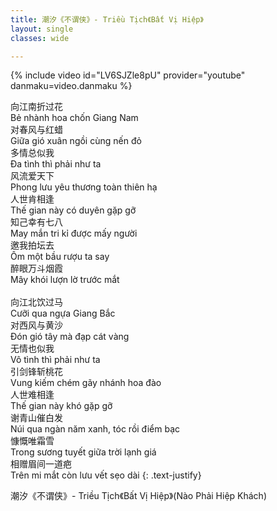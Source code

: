 ```yaml
---
title: 潮汐《不谓侠》- Triều Tịch《Bất Vị Hiệp》
layout: single
classes: wide

---
```


{% include video id="LV6SJZle8pU" provider="youtube" danmaku=video.danmaku %}

向江南折过花\
Bẻ nhành hoa chốn Giang Nam\
对春风与红蜡\
Giữa gió xuân ngồi cùng nến đỏ\
多情总似我\
Đa tình thì phải như ta\
风流爱天下\
Phong lưu yêu thương toàn thiên hạ\
人世肯相逢\
Thế gian này có duyên gặp gỡ\
知己幸有七八\
May mắn tri kỉ được mấy người\
邀我拍坛去\
Ôm một bầu rượu ta say\
醉眼万斗烟霞\
Mây khói lượn lờ trước mắt\
 \
向江北饮过马\
Cưỡi qua ngựa Giang Bắc\
对西风与黄沙\
Đón gió tây mà đạp cát vàng\
无情也似我\
Vô tình thì phải như ta\
引剑锋斩桃花\
Vung kiếm chém gãy nhánh hoa đào\
人世难相逢\
Thế gian này khó gặp gỡ\
谢青山催白发\
Núi qua ngàn năm xanh, tóc rồi điểm bạc\
慷慨唯霜雪\
Trong sương tuyết giữa trời lạnh giá\
相赠眉间一道疤\
Trên mi mắt còn lưu vết sẹo dài
{: .text-justify}

> <cite>
潮汐《不谓侠》- Triều Tịch《Bất Vị Hiệp》(Nào Phải Hiệp Khách)
</cite>